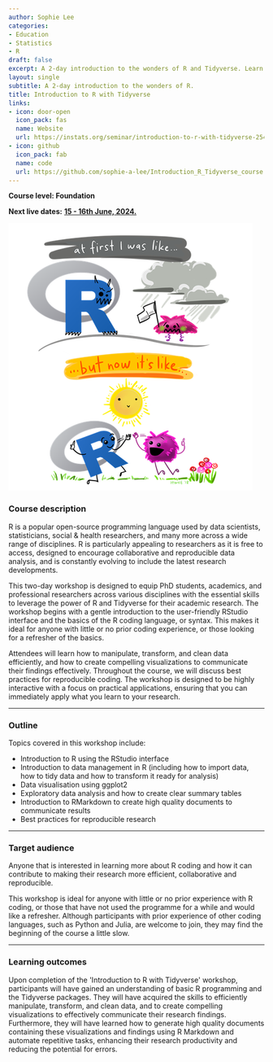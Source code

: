 ```yaml
---
author: Sophie Lee
categories:
- Education
- Statistics
- R
draft: false
excerpt: A 2-day introduction to the wonders of R and Tidyverse. Learn to load, manipulate, explore, and visualise data in R, and create high quality reports using RMarkdown.
layout: single
subtitle: A 2-day introduction to the wonders of R.
title: Introduction to R with Tidyverse
links:
- icon: door-open
  icon_pack: fas
  name: Website
  url: https://instats.org/seminar/introduction-to-r-with-tidyverse-2542
- icon: github
  icon_pack: fab
  name: code
  url: https://github.com/sophie-a-lee/Introduction_R_Tidyverse_course
---
```


**Course level: Foundation**

**Next live dates:** [**15 - 16th June, 2024.**](https://instats.org/seminar/introduction-to-r-with-tidyverse-2542)

![Illustration by Alison Horst](happy_r_pic.png)


### Course description
R is a popular open-source programming language used by data scientists, statisticians, social & health researchers, and many more across a wide range of disciplines. R is particularly appealing to researchers as it is free to access, designed to encourage collaborative and reproducible data analysis, and is constantly evolving to include the latest research developments. 

This two-day workshop is designed to equip PhD students, academics, and professional researchers across various disciplines with the essential skills to leverage the power of R and Tidyverse for their academic research. The workshop begins with a gentle introduction to the user-friendly RStudio interface and the basics of the R coding language, or syntax. This makes it ideal for anyone with little or no prior coding experience, or those looking for a refresher of the basics. 

Attendees will learn how to manipulate, transform, and clean data efficiently, and how to create compelling visualizations to communicate their findings effectively. Throughout the course, we will discuss best practices for reproducible coding. The workshop is designed to be highly interactive with a focus on practical applications, ensuring that you can immediately apply what you learn to your research. 

---

### Outline
Topics covered in this workshop include:
- Introduction to R using the RStudio interface
- Introduction to data management in R (including how to import data, how to tidy data and how to transform it ready for analysis)
- Data visualisation using ggplot2
- Exploratory data analysis and how to create clear summary tables
- Introduction to RMarkdown to create high quality documents to communicate results
- Best practices for reproducible research

---

### Target audience
Anyone that is interested in learning more about R coding and how it can contribute to making their research more efficient, collaborative and reproducible. 

This workshop is ideal for anyone with little or no prior experience with R coding, or those that have not used the programme for a while and would like a refresher. Although participants with prior experience of other coding languages, such as Python and Julia, are welcome to join, they may find the beginning of the course a little slow. 

---

### Learning outcomes
Upon completion of the 'Introduction to R with Tidyverse' workshop, participants will have gained an understanding of basic R programming and the Tidyverse packages. They will have acquired the skills to efficiently manipulate, transform, and clean data, and to create compelling visualizations to effectively communicate their research findings. Furthermore, they will have learned how to generate high quality documents containing these visualizations and findings using R Markdown and automate repetitive tasks, enhancing their research productivity and reducing the potential for errors.
